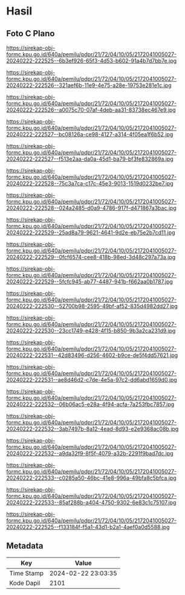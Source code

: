 # Hasil

## Foto C Plano

https://sirekap-obj-formc.kpu.go.id/640a/pemilu/pdpr/21/72/04/10/05/2172041005027-20240222-222525--6b3ef926-65f3-4d53-b602-91a4b7d7bb7e.jpg

https://sirekap-obj-formc.kpu.go.id/640a/pemilu/pdpr/21/72/04/10/05/2172041005027-20240222-222526--321aef6b-11e9-4e75-a28e-19753e281e1c.jpg

https://sirekap-obj-formc.kpu.go.id/640a/pemilu/pdpr/21/72/04/10/05/2172041005027-20240222-222526--a0075c70-07af-4deb-aa31-83738ec467e9.jpg

https://sirekap-obj-formc.kpu.go.id/640a/pemilu/pdpr/21/72/04/10/05/2172041005027-20240222-222527--bc08126a-ce98-4127-a314-4f05ea1f6b52.jpg

https://sirekap-obj-formc.kpu.go.id/640a/pemilu/pdpr/21/72/04/10/05/2172041005027-20240222-222527--f513e2aa-da0a-45d1-ba79-bf3fe832869a.jpg

https://sirekap-obj-formc.kpu.go.id/640a/pemilu/pdpr/21/72/04/10/05/2172041005027-20240222-222528--75c3a7ca-c17c-45e3-9013-1519d0232be7.jpg

https://sirekap-obj-formc.kpu.go.id/640a/pemilu/pdpr/21/72/04/10/05/2172041005027-20240222-222528--024a2485-d0a9-4786-917f-d471867a3bac.jpg

https://sirekap-obj-formc.kpu.go.id/640a/pemilu/pdpr/21/72/04/10/05/2172041005027-20240222-222529--25ad8a79-9621-4641-9d2e-eb75e2b7cd11.jpg

https://sirekap-obj-formc.kpu.go.id/640a/pemilu/pdpr/21/72/04/10/05/2172041005027-20240222-222529--0fcf6574-cee8-418b-98ed-3d48c297a73a.jpg

https://sirekap-obj-formc.kpu.go.id/640a/pemilu/pdpr/21/72/04/10/05/2172041005027-20240222-222529--5fcfc945-ab77-4487-941b-f662aa0b1787.jpg

https://sirekap-obj-formc.kpu.go.id/640a/pemilu/pdpr/21/72/04/10/05/2172041005027-20240222-222530--52700b98-2595-49bf-af52-835d4982dd27.jpg

https://sirekap-obj-formc.kpu.go.id/640a/pemilu/pdpr/21/72/04/10/05/2172041005027-20240222-222530--23cc1749-e428-4f15-b850-9b3a2ca231d9.jpg

https://sirekap-obj-formc.kpu.go.id/640a/pemilu/pdpr/21/72/04/10/05/2172041005027-20240222-222531--42d83496-d256-4602-b9ce-de5f4dd57621.jpg

https://sirekap-obj-formc.kpu.go.id/640a/pemilu/pdpr/21/72/04/10/05/2172041005027-20240222-222531--ae8d46d2-c7de-4e5a-97c2-dd6abd1659d0.jpg

https://sirekap-obj-formc.kpu.go.id/640a/pemilu/pdpr/21/72/04/10/05/2172041005027-20240222-222532--06b06ac5-e28a-4f94-acfa-7a253fbc7857.jpg

https://sirekap-obj-formc.kpu.go.id/640a/pemilu/pdpr/21/72/04/10/05/2172041005027-20240222-222532--3ab7497b-8a12-4ead-8d93-e2e9368ac08b.jpg

https://sirekap-obj-formc.kpu.go.id/640a/pemilu/pdpr/21/72/04/10/05/2172041005027-20240222-222532--a9da32f9-8f5f-4079-a32b-2291f9bad7dc.jpg

https://sirekap-obj-formc.kpu.go.id/640a/pemilu/pdpr/21/72/04/10/05/2172041005027-20240222-222533--c0285a50-46bc-41e8-996a-49bfa8c5bfca.jpg

https://sirekap-obj-formc.kpu.go.id/640a/pemilu/pdpr/21/72/04/10/05/2172041005027-20240222-222533--85af288b-a404-4750-9302-6e83c1c75107.jpg

https://sirekap-obj-formc.kpu.go.id/640a/pemilu/pdpr/21/72/04/10/05/2172041005027-20240222-222525--f133184f-f5a1-43d1-b2a1-4aef0a0d5588.jpg


## Metadata

| Key        | Value               |
| ---------- | ------------------- |
| Time Stamp | 2024-02-22 23:03:35 |
| Kode Dapil | 2101                |




